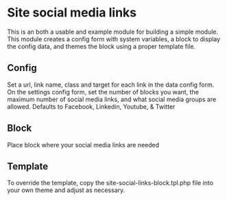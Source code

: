 # Site social media links

This is an both a usable and example module for building a simple module. This module creates a config form with system variables, a block to display the config data, and themes the block using a proper template file.

## Config

Set a url, link name, class and target for each link in the data config form. On the settings config form, set the number of blocks you want, the maximum number of social media links, and what social media groups are allowed. Defaults to Facebook, Linkedin, Youtube, & Twitter 

## Block

Place block where your social media links are needed

## Template

To override the template, copy the site-social-links-block.tpl.php file into your own theme and adjust as necessary.
